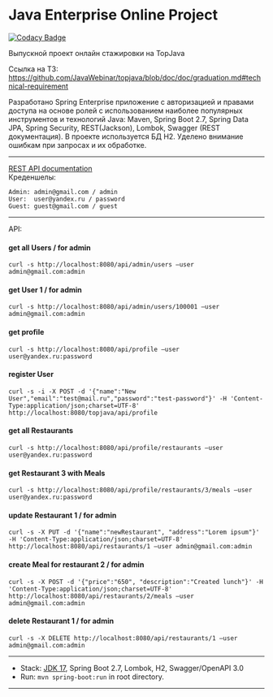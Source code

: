 Java Enterprise Online Project
===============================

[![Codacy Badge](https://api.codacy.com/project/badge/Grade/453d081470bb44d1afd5fe9585483662)](https://app.codacy.com/gh/MaletyPerun/graduation?utm_source=github.com&utm_medium=referral&utm_content=MaletyPerun/graduation&utm_campaign=Badge_Grade_Settings)

Выпускной проект онлайн стажировки на TopJava 

Ссылка на ТЗ: https://github.com/JavaWebinar/topjava/blob/doc/doc/graduation.md#technical-requirement

Разработано Spring Enterprise приложение c авторизацией и правами доступа
на основе ролей с использованием наиболее популярных инструментов и технологий Java:
Maven, Spring Boot 2.7, Spring Data JPA, Spring Security, REST(Jackson), Lombok, Swagger (REST документация).
В проекте используется БД H2. Уделено внимание ошибкам при запросах и их обработке.

-------------------------------------------------------------
[REST API documentation](http://localhost:8080/swagger-ui.html)  
Креденшелы:
```
Admin: admin@gmail.com / admin
User:  user@yandex.ru / password
Guest: guest@gmail.com / guest
```
-------------------------------------------------------------

API:

#### get all Users / for admin
`curl -s http://localhost:8080/api/admin/users —user admin@gmail.com:admin`

#### get User 1 / for admin
`curl -s http://localhost:8080/api/admin/users/100001 —user admin@gmail.com:admin`

#### get profile
`curl -s http://localhost:8080/api/profile —user user@yandex.ru:password`

#### register User
`curl -s -i -X POST -d '{"name":"New User","email":"test@mail.ru","password":"test-password"}' -H 'Content-Type:application/json;charset=UTF-8' http://localhost:8080/topjava/api/profile`

#### get all Restaurants 
`curl -s http://localhost:8080/api/profile/restaurants —user user@yandex.ru:password`

#### get Restaurant 3 with Meals
`curl -s http://localhost:8080/api/profile/restaurants/3/meals —user user@yandex.ru:password`

#### update Restaurant 1 / for admin
`curl -s -X PUT -d '{"name":"newRestaurant", "address":"Lorem ipsum"}' -H 'Content-Type:application/json;charset=UTF-8' http://localhost:8080/api/restaurants/1 —user admin@gmail.com:admin`

#### create Meal for restaurant 2 / for admin
`curl -s -X POST -d '{"price":"650", "description":"Created lunch"}' -H 'Content-Type:application/json;charset=UTF-8' http://localhost:8080/api/restaurants/2/meals —user admin@gmail.com:admin`

#### delete Restaurant 1 / for admin
`curl -s -X DELETE http://localhost:8080/api/restaurants/1 —user admin@gmail.com:admin`

-------------------------------------------------------------
- Stack: [JDK 17](http://jdk.java.net/17/), Spring Boot 2.7, Lombok, H2, Swagger/OpenAPI 3.0
- Run: `mvn spring-boot:run` in root directory.
-----------------------------------------------------
